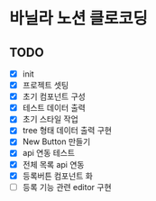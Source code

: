 # 바닐라 노션 클로코딩
## TODO
- [x] init
- [x] 프로젝트 셋팅
- [x] 초기 컴포넌트 구성
- [x] 테스트 데이터 출력
- [x] 초기 스타일 작업
- [x] tree 형태 데이터 출력 구현
- [x] New Button 만들기
- [x] api 연동 테스트
- [x] 전체 목록 api 연동
- [x] 등록버튼 컴포넌트 화
- [ ] 등록 기능 관련 editor 구현